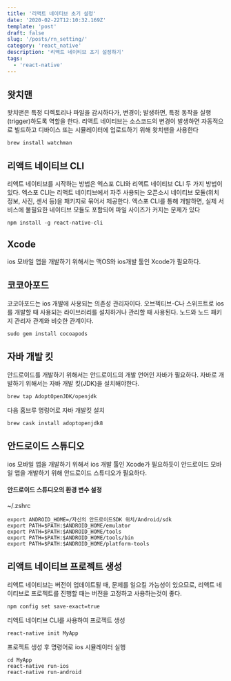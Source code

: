 ```yaml
---
title: '리액트 네이티브 초기 설정'
date: '2020-02-22T12:10:32.169Z'
template: 'post'
draft: false
slug: '/posts/rn_setting/'
category: 'react_native'
description: '리액트 네이티브 초기 설정하기'
tags:
  - 'react-native'
---
```


## 왓치맨

왓치맨은 특정 디렉토리나 파일을 감시하다가, 변경이; 발생하면, 특정 동작을 실행(trigger)하도록 역할을 한다. 리액트 네이티브는 소스코드의 변경이 발생하면 자동적으로 빌드하고 디바이스 또는 시뮬레이터에 업로드하기 위해 왓치맨을 사용한다

```
brew install watchman
```

## 리액트 네이티브 CLI

리액트 네이티브를 시작하는 방법은 엑스포 CLI와 리액트 네이티브 CLI 두 가지 방법이 있다. 엑스포 CLI는 리액트 네이티브에서 자주 사용되는 오픈소시 네이티브 모듈(위치정보, 사진, 센서 등)을 패키지로 묶어서 제공한다. 엑스포 CLI를 통해 개발하면, 실제 서비스에 불필요한 네이티브 모듈도 포함되어 파일 사이즈가 커지는 문제가 있다

```
npm install -g react-native-cli
```

## Xcode

ios 모바일 앱을 개발하기 위해서는 맥OS와 ios개발 툴인 Xcode가 필요하다.

## 코코아포드

코코아포드는 ios 개발에 사용되는 의존성 관리자이다. 오브젝티브-C나 스위프트로 ios를 개발할 때 사용되는 라이브러리를 설치하거나 관리할 때 사용된다. 노드와 노드 패키지 관리자 관계와 비슷한 관계이다.

```
sudo gem install cocoapods
```

## 자바 개발 킷

안드로이드를 개발하기 위해서는 안드로이드의 개발 언어인 자바가 필요하다. 자바로 개발하기 위해서는 자바 개발 킷(JDK)을 설치해야한다.

```
brew tap AdoptOpenJDK/openjdk
```

다음 홈브루 명렁어로 자바 개발킷 설치

```
brew cask install adoptopenjdk8
```

## 안드로이드 스튜디오

ios 모바일 앱을 개발하기 위해서 ios 개발 툴인 Xcode가 필요하듯이 안드로이드 모바일 앱을 개발하기 위해 안드로이드 스튜디오가 필요하다.

#### 안드로이드 스튜디오의 환경 변수 설정

~/.zshrc

```
export ANDROID_HOME=/자신의 안드로이드SDK 위치/Android/sdk
export PATH=$PATH:$ANDROID_HOME/emulator
export PATH=$PATH:$ANDROID_HOME/tools
export PATH=$PATH:$ANDROID_HOME/tools/bin
export PATH=$PATH:$ANDROID_HOME/platform-tools
```

## 리액트 네이티브 프로젝트 생성

리액트 네이티브는 버전이 업데이트될 때, 문제를 일으킬 가능성이 있으므로, 리액트 네이티브로 프로젝트를 진행할 때는 버전을 고정하고 사용하는것이 좋다.

```
npm config set save-exact=true
```

리액트 네이티브 CLI를 사용하여 프로젝트 생성

```
react-native init MyApp
```

프로젝트 생성 후 명령어로 ios 시뮬레이터 실행

```
cd MyApp
react-native run-ios
react-native run-android
```

